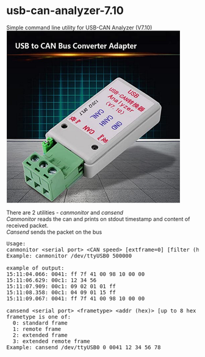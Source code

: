 # usb-can-analyzer-7.10
Simple command line utility for USB-CAN Analyzer (V7.10)<br>
![](doc/analyzer.png)

There are 2 utilities - *canmonitor* and *cansend*<br>
*Canmonitor* reads the can and prints on stdout timestamp and content of received packet.<br>
*Cansend* sends the packet on the bus

<pre>
Usage:
canmonitor &lt;serial port&gt; &lt;CAN speed&gt; [extframe=0] [filter (hex) =00000000] [mask (hex) =00000000] [mode=0] [send_once=0]
Example: canmonitor /dev/ttyUSB0 500000

example of output:
15:11:04.066: 0041: ff 7f 41 00 98 10 00 00
15:11:06.629: 00c1: 12 34 56
15:11:07.909: 00c1: 09 02 01 01 ff
15:11:08.358: 00c1: 04 09 01 15 ff
15:11:09.067: 0041: ff 7f 41 00 98 10 00 00

cansend &lt;serial port&gt; &lt;frametype&gt; &lt;addr (hex)&gt; [up to 8 hex data bytes]
frametype is one of:
  0: standard frame
  1: remote frame
  2: extended frame
  3: extended remote frame
Example: cansend /dev/ttyUSB0 0 0041 12 34 56 78
</pre>
